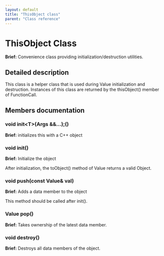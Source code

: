 ```yaml
---
layout: default
title: "ThisObject class"
parent: "Class reference"
---
```


# ThisObject Class

**Brief:** Convenience class providing initialization/destruction utilities.

## Detailed description

This class is a helper class that is used during Value initialization and destruction. Instances of this class are returned by the thisObject() member of FunctionCall.

## Members documentation

###  void init\<T>(Args &&...);()

**Brief:** initializes this with a C++ object

### void init()

**Brief:** Initialize the object

After initialization, the toObject() method of Value returns a valid Object.

### void push(const Value& val)

**Brief:** Adds a data member to the object

This method should be called after init().

### Value pop()

**Brief:** Takes ownership of the latest data member.

### void destroy()

**Brief:** Destroys all data members of the object.

